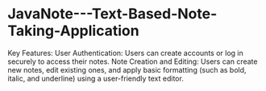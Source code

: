 # JavaNote---Text-Based-Note-Taking-Application
Key Features:    User Authentication: Users can create accounts or log in securely to access their notes.  Note Creation and Editing: Users can create new notes, edit existing ones, and apply basic formatting (such as bold, italic, and underline) using a user-friendly text editor. 
